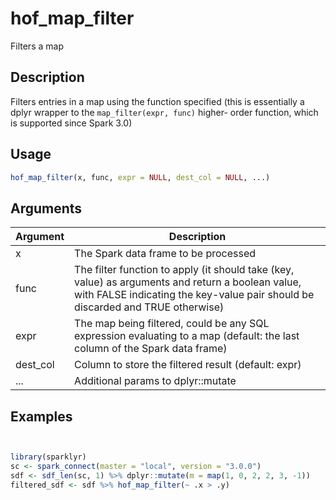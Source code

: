 # hof_map_filter


Filters a map




## Description

Filters entries in a map using the function specified
(this is essentially a dplyr wrapper to the `map_filter(expr, func)` higher-
order function, which is supported since Spark 3.0)





## Usage
```r
hof_map_filter(x, func, expr = NULL, dest_col = NULL, ...)
```




## Arguments


Argument      |Description
------------- |----------------
x | The Spark data frame to be processed
func | The filter function to apply (it should take (key, value) as arguments and return a boolean value, with FALSE indicating the key-value pair should be discarded and TRUE otherwise)
expr | The map being filtered, could be any SQL expression evaluating to a map (default: the last column of the Spark data frame)
dest_col | Column to store the filtered result (default: expr)
... | Additional params to dplyr::mutate






## Examples

```r


library(sparklyr)
sc <- spark_connect(master = "local", version = "3.0.0")
sdf <- sdf_len(sc, 1) %>% dplyr::mutate(m = map(1, 0, 2, 2, 3, -1))
filtered_sdf <- sdf %>% hof_map_filter(~ .x > .y)

```





